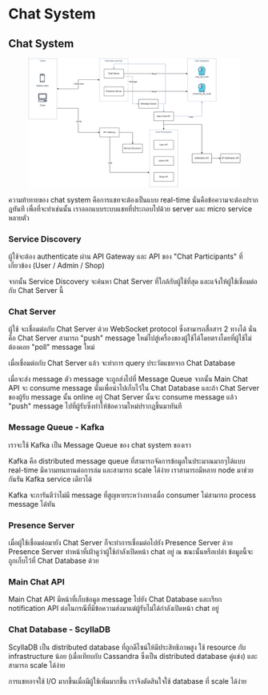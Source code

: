 # Chat System

## Chat System

<figure><img src="../../.gitbook/assets/image (1).png" alt=""><figcaption></figcaption></figure>

ความท้าทายของ chat system คือการแชทจะต้องเป็นแบบ real-time นั่นคือข้อความจะต้องปรากฎทันที เพื่อที่จะทำเช่นนั้น เราออกแบบระบบแชทที่ประกอบไปด้วย server และ micro service หลายตัว

<!-- ***

The challenge of a chat system is that the chat must be real time, i.e., the messages must appear instantly. To achieve that, we designed a chat system consisting of multiple servers and micro-services. -->

### Service Discovery

ผู้ใช้จะต้อง authenticate ผ่าน API Gateway และ API ของ "Chat Participants" ที่เกี่ยวข้อง (User / Admin / Shop)

จากนั้น Service Discovery จะค้นหา Chat Server ที่ใกล้กับผู้ใช้ที่สุด และแจ้งให้ผู้ใช้เชื่อมต่อกับ Chat Server นี้

<!-- ***

First, the client will authenticate via API Gateway and their corresponding "Chat Participants" API (User / Admin / Shop).

Then Service Discovery will find the Chat Server that is closest to the client and tell the client to connect to this Chat Server. -->

### Chat Server

ผู้ใช้ จะเชื่อมต่อกับ Chat Server ด้วย WebSocket protocol ซึ่งสามารถสื่อสาร 2 ทางได้ นั่นคือ Chat Server สามารถ "push" message ใหม่ไปสู่เครื่องของผู้ใช้ได้โดยตรงโดยที่ผู้ใช้ไม่ต้องคอย "poll" message ใหม่

เมื่อเชื่อมต่อกับ Chat Server แล้ว จะทำการ query ประวัตแชทจาก Chat Database

เมื่อจะส่ง message ตัว message จะถูกส่งไปที่ Message Queue จากนั้น Main Chat API จะ consume message นั้นเพื่อนำไปเก็บไว้ใน Chat Database และถ้า Chat Server ของผู้รับ message นั้น online อยู่ Chat Server นั้นจะ consume message แล้ว "push" message ไปที่ผู้รับซึ่งทำให้ข้อความใหม่ปรากฏขึ้นมาทันที

<!-- ***

The Chat Server provides WebSocket connection to the client, which allows  2-way communication; the Chat Server can "push" new messages directly to the client without the client having to "poll" for new messages.

When connecting to the Chat Server, it will query the chat history from Chat Database.

When sending a message, the message gets sent to the Message Queue. The Main Chat API will then consume that message and store it in the Chat Database. If the Chat Server of the message receiver is online, the Chat Server will also consume that message and "push" it to the receiver client so the new message pops up immediately. -->

### Message Queue - Kafka

เราจะใช้ Kafka เป็น Message Queue ของ chat system ของเรา

Kafka คือ distributed message queue ที่สามารถจัดการข้อมูลในประมาณมากๆได้แบบ real-time มีความทนทานต่อการล่ม และสามารถ scale ได้ง่าย เราสามารถมีหลาย node มาช่วยกันรัน Kafka service เดียวได้

Kafka จะการันตีว่าไม่มี message ที่สูญหายระหว่างทางเมื่อ consumer ไม่สามารถ process message ได้ทัน

<!-- ***

Kafka will be used as the Message Queue in the chat system.

Kafka is a distributed message queue which excels in handling high volumes of real-time data streams with fault tolerance and scalability. We can have multiple nodes running Kafka together as one service.&#x20;

Kafka will ensure no message is lost when consumers are not able to consume messages as fast as the producers can produce. -->

### Presence Server

เมื่อผู้ใช้เชื่อมต่อมายัง Chat Server ก็จะทำการเชื่อมต่อไปยัง Presence Server ด้วย Presence Server ทำหน้าที่เฝ้าดูว่าผู้ใช้กำลังเปิดหน้า chat อยู่ ณ ขณะนั้นหรือเปล่า ข้อมูลนี้จะถูกเก็บไว้ที่ Chat Database ด้วย

<!-- ***

When client connects to a Chat Server, they will also be connected to a Presence Server. The Presence Server will determine if the client is actively have the chat page open or not. This information will also be stored in the Chat Database -->

### Main Chat API

Main Chat API มีหน้าที่เก็บข้อมูล message ไปยัง Chat Database และเรียก notification API ต่อในกรณีที่มีข้อความส่งมาแต่ผู้รับไม่ได้กำลังเปิดหน้า chat อยู่

<!-- ***

The Main Chat API is responsible for storing the messages to the Chat Database and calling the notification API when a message is received but the receiver does not have the chat page open. -->

### Chat Database - ScyllaDB

ScyllaDB เป็น distributed database ที่ถูกดีไซน์ให้มีประสิทธิภาพสูง ใช้ resource กับ infrastructure น้อย (เมื่อเทียบกับ Cassandra ซึ่งเป็น distributed database คู่แข่ง) และสามารถ scale ได้ง่าย

การแชทอาจใช้ I/O มากขึ้นเมื่อมีผู้ใช้เพิ่มมากขึ้น เราจึงตัดสินใจใช้ database ที่ scale ได้ง่าย

<!-- ***

ScyllaDB is a distributed database designed to have high performance, less infrastructure overhead, and high scalability.&#x20;

Chatting might require high I/O if there are multiple users so we decided on an easily scalable database. -->





